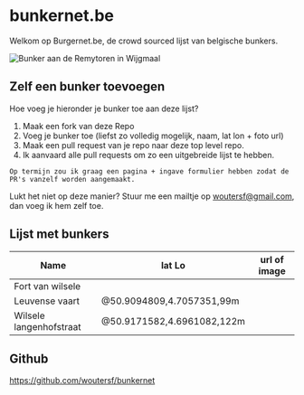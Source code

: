 
# bunkernet.be
Welkom op Burgernet.be, de crowd sourced lijst van belgische bunkers.

![Bunker aan de Remytoren in Wijgmaal](https://beeldbank.onroerenderfgoed.be/images/274261/content/medium)

## Zelf een bunker toevoegen
Hoe voeg je hieronder je bunker toe aan deze lijst?
1. Maak een fork van deze Repo
2. Voeg je bunker toe (liefst zo volledig mogelijk, naam, lat lon + foto url)
3. Maak een pull request van je repo naar deze top level repo.
4. Ik aanvaard alle pull requests om zo een uitgebreide lijst te hebben.
````
Op termijn zou ik graag een pagina + ingave formulier hebben zodat de PR's vanzelf worden aangemaakt.
````

Lukt het niet op deze manier? Stuur me een mailtje op woutersf@gmail.com, dan voeg ik hem zelf toe.

## Lijst met bunkers

| Name                  | lat Lo                        | url of image  |
| ----                  | ------                        | ------------  |
| Fort van wilsele      |                               |               |
| Leuvense vaart        | @50.9094809,4.7057351,99m     |               |
| Wilsele langenhofstraat | @50.9171582,4.6961082,122m  |


## Github

https://github.com/woutersf/bunkernet